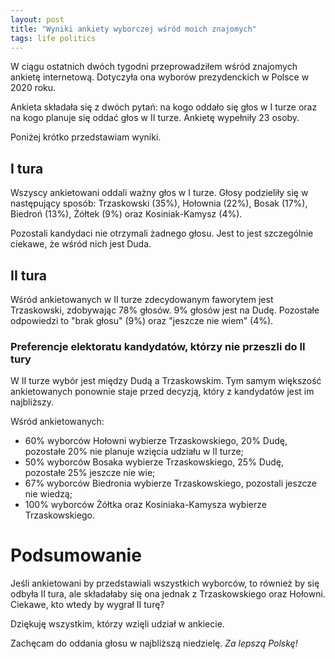 ```yaml
---
layout: post
title: "Wyniki ankiety wyborczej wśród moich znajomych"
tags: life politics
---
```


W ciągu ostatnich dwóch tygodni przeprowadziłem wśród znajomych ankietę internetową.
Dotyczyła ona wyborów prezydenckich w Polsce w 2020 roku.

Ankieta składała się z dwóch pytań: na kogo oddało się głos w I turze oraz na kogo planuje się oddać głos w II turze.
Ankietę wypełniły 23 osoby.

Poniżej krótko przedstawiam wyniki.

## I tura

Wszyscy ankietowani oddali ważny głos w I turze.
Głosy podzieliły się w następujący sposób: Trzaskowski (35%), Hołownia (22%), Bosak (17%), Biedroń (13%), Żółtek (9%) oraz Kosiniak-Kamysz (4%).

Pozostali kandydaci nie otrzymali żadnego głosu.
Jest to jest szczególnie ciekawe, że wśród nich jest Duda.

## II tura

Wśród ankietowanych w II turze zdecydowanym faworytem jest Trzaskowski, zdobywając 78% głosów.
9% głosów jest na Dudę.
Pozostałe odpowiedzi to "brak głosu" (9%) oraz "jeszcze nie wiem" (4%).

### Preferencje elektoratu kandydatów, którzy nie przeszli do II tury

W II turze wybór jest między Dudą a Trzaskowskim.
Tym samym większość ankietowanych ponownie staje przed decyzją, który z kandydatów jest im najbliższy.

Wśród ankietowanych:

* 60% wyborców Hołowni wybierze Trzaskowskiego, 20% Dudę, pozostałe 20% nie planuje wzięcia udziału w II turze;
* 50% wyborców Bosaka wybierze Trzaskowskiego, 25% Dudę, pozostałe 25% jeszcze nie wie;
* 67% wyborców Biedronia wybierze Trzaskowskiego, pozostali jeszcze nie wiedzą;
* 100% wyborców Żółtka oraz Kosiniaka-Kamysza wybierze Trzaskowskiego.

# Podsumowanie

Jeśli ankietowani by przedstawiali wszystkich wyborców, to również by się odbyła II tura, ale składałaby się ona jednak z Trzaskowskiego oraz Hołowni.
Ciekawe, kto wtedy by wygrał II turę?

Dziękuję wszystkim, którzy wzięli udział w ankiecie.

Zachęcam do oddania głosu w najbliższą niedzielę.
_Za lepszą Polskę!_
